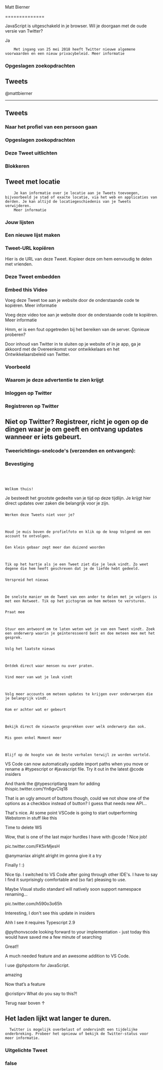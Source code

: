 
Matt Bierner

==============

JavaScript is uitgeschakeld in je browser. Wil je doorgaan met de oude versie van Twitter?

Ja


        Met ingang van 25 mei 2018 heeft Twitter nieuwe algemene voorwaarden en een nieuw privacybeleid. Meer informatie


### Opgeslagen zoekopdrachten

Tweets
------



@mattbierner


----------------



Tweets
------

### Naar het profiel van een persoon gaan

### Opgeslagen zoekopdrachten

### Deze Tweet uitlichten

### Blokkeren

Tweet met locatie
-----------------


        Je kan informatie over je locatie aan je Tweets toevoegen, bijvoorbeeld je stad of exacte locatie, via het web en applicaties van derden. Je kan altijd de locatiegeschiedenis van je Tweets verwijderen.
        Meer informatie


### Jouw lijsten

### Een nieuwe lijst maken

### 

### Tweet-URL kopiëren

Hier is de URL van deze Tweet. Kopieer deze om hem eenvoudig te delen met vrienden.

### Deze Tweet embedden

### Embed this Video

Voeg deze Tweet toe aan je website door de onderstaande code te kopiëren. Meer informatie

Voeg deze video toe aan je website door de onderstaande code te kopiëren. Meer informatie

Hmm, er is een fout opgetreden bij het bereiken van de server. Opnieuw proberen?

Door inhoud van Twitter in te sluiten op je website of in je app, ga je akkoord met de Overeenkomst voor ontwikkelaars en het Ontwikkelaarsbeleid van Twitter.

### Voorbeeld

### Waarom je deze advertentie te zien krijgt

### Inloggen op Twitter

### Registreren op Twitter

Niet op Twitter? Registreer, richt je ogen op de dingen waar je om geeft en ontvang updates wanneer er iets gebeurt.
--------------------------------------------------------------------------------------------------------------------

### Tweerichtings-snelcode's (verzenden en ontvangen):

### Bevestiging

###  

### 

    Welkom thuis!
  

Je besteedt het grootste gedeelte van je tijd op deze tijdlijn. Je krijgt hier direct updates over zaken die belangrijk voor je zijn.

### 

    Werken deze Tweets niet voor je?
  


    Houd je muis boven de profielfoto en klik op de knop Volgend om een account te ontvolgen.
  

### 

    Een klein gebaar zegt meer dan duizend woorden
  


    Tik op het hartje als je een Tweet ziet die je leuk vindt. Zo weet degene die hem heeft geschreven dat je de liefde hebt gedeeld.
  

### 

    Verspreid het nieuws
  


    De snelste manier om de Tweet van een ander te delen met je volgers is met een Retweet. Tik op het pictogram om hem meteen te versturen.
  

### 

    Praat mee
  


    Stuur een antwoord om te laten weten wat je van een Tweet vindt. Zoek een onderwerp waarin je geïnteresseerd bent en doe meteen mee met het gesprek.
  

### 

    Volg het laatste nieuws
  


    Ontdek direct waar mensen nu over praten.
  

### 

    Vind meer van wat je leuk vindt
  


    Volg meer accounts om meteen updates te krijgen over onderwerpen die je belangrijk vindt.
  

### 

    Kom er achter wat er gebeurt
  


    Bekijk direct de nieuwste gesprekken over welk onderwerp dan ook.
  

### 

    Mis geen enkel Moment meer
  


    Blijf op de hoogte van de beste verhalen terwijl ze worden verteld.
  

VS Code can now automatically update import paths when you move or rename a #typescript or #javascript file. Try it out in the latest @code insiders

And thank the @typescriptlang team for adding thispic.twitter.com/Yn6gvCIq18

That is an ugly amount of buttons though, could we not show one of the options as a checkbox instead of button? I guess that needs new API...

That's nice. At some point VSCode is going to start outperforming Webstorm in stuff like this

Time to delete WS

Wow, that is one of the last major hurdles I have with @code ! Nice job!

pic.twitter.com/FK5irMjesH

@anymaniax alright alright im gonna give it a try

Finally ! :)

Nice tip. I switched to VS Code after going through other IDE's. I have to say I find it surprisingly comfortable and (so far) pleasing to use.

Maybe Visual studio standard will natively soon support namespace renaming...

pic.twitter.com/h590o3o65h

Interesting, I don't see this update in insiders

Ahh I see it requires Typescript 2.9

@pythonvscode looking forward to your implementation - just today this would have saved me a few minute of searching

Great!!



A much needed feature and an awesome addition to VS Code.

I use @phpstorm for JavaScript.

amazing

Now that’s a feature

@cristiprv What do you say to this?!




Terug naar boven ↑

Het laden lijkt wat langer te duren.
------------------------------------


      Twitter is mogelijk overbelast of ondervindt een tijdelijke onderbreking. Probeer het opnieuw of bekijk de Twitter-status voor meer informatie.
    

### Uitgelichte Tweet

### false